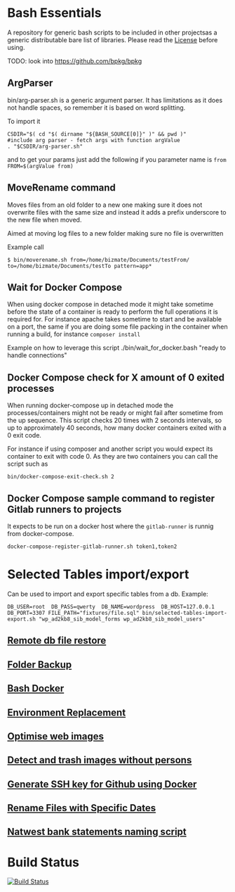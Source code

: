 # Bash Essentials
A repository for generic bash scripts to be included in other projectsas a generic distributable bare list of libraries.
Please read the [License](./LICENSE.md) before using.

TODO: look into https://github.com/bpkg/bpkg

## ArgParser
bin/arg-parser.sh is a generic argument parser. It has limitations as
it does not handle spaces, so remember it is based on word splitting.

To import it

```
CSDIR="$( cd "$( dirname "${BASH_SOURCE[0]}" )" && pwd )"
#include arg parser - fetch args with function argValue
. "$CSDIR/arg-parser.sh"
```

and to get your params just add the following if you parameter name is `from`
`FROM=$(argValue from)`

## MoveRename command

Moves files from an old folder to a new one making sure it does not
overwrite files with the same size and instead it adds a prefix
underscore to the new file when moved.

Aimed at moving log files to a new folder making sure no file is
overwritten

Example call

```
$ bin/moverename.sh from=/home/bizmate/Documents/testFrom/ to=/home/bizmate/Documents/testTo pattern=app*
```

## Wait for Docker Compose

When using docker compose in detached mode it might take sometime before
the state of a container is ready to perform the full operations it is
required for. For instance apache takes sometime to start and be
available on a port, the same if you are doing some file packing in the
container when running a build, for instance `composer install`

Example on how to leverage this script
./bin/wait_for_docker.bash "ready to handle connections"

## Docker Compose check for X amount of 0 exited processes
When running docker-compose up in detached mode the processes/containers might not be ready or might fail after sometime
from the up sequence. 
This script checks 20 times with 2 seconds intervals, so up to approximately 40 seconds, how many docker containers 
exited with a 0 exit code.
 
For instance if using composer and another script you would expect its container to exit 
with code 0. As they are two containers you can call the script such as

`bin/docker-compose-exit-check.sh 2`

## Docker Compose sample command to register Gitlab runners to projects

It expects to be run on a docker host where the `gitlab-runner` is runnig from docker-compose.

`docker-compose-register-gitlab-runner.sh token1,token2`

# Selected Tables import/export
Can be used to import and export specific tables from a db. Example:

```
DB_USER=root  DB_PASS=qwerty  DB_NAME=wordpress  DB_HOST=127.0.0.1 DB_PORT=3307 FILE_PATH="fixtures/file.sql" bin/selected-tables-import-export.sh "wp_ad2kb8_sib_model_forms wp_ad2kb8_sib_model_users"
```


## [Remote db file restore](/docs/REMOTE_DB_FILE_RESTORE.md)
## [Folder Backup](/docs/FOLDER_BACKUP.md)
## [Bash Docker](/docs/BASH_DOCKER.md)
## [Environment Replacement](/docs/ENV_REPLACE.md)
## [Optimise web images](/docs/OPTIMISE_FOR_WEB.md)
## [Detect and trash images without persons](/docs/DARKNET_DETECT_AND_TRASH.md)
## [Generate SSH key for Github using Docker](/docs/SSH_KEYGEN_GITHUB_DOCKER.md)
## [Rename Files with Specific Dates](/docs/FILE_WITH_DATES_RENAME.md)
## [Natwest bank statements naming script](/docs/NATWEST_STATEMENT_RENAME.md)

# Build Status

[![Build Status](https://travis-ci.com/bizmate/bash-essentials.svg?branch=master)](https://travis-ci.com/bizmate/bash-essentials)
